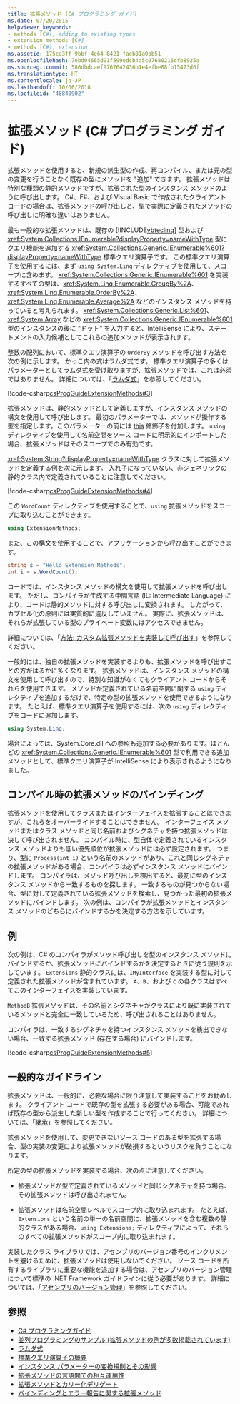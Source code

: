```yaml
---
title: 拡張メソッド (C# プログラミング ガイド)
ms.date: 07/20/2015
helpviewer_keywords:
- methods [C#], adding to existing types
- extension methods [C#]
- methods [C#], extension
ms.assetid: 175ce3ff-9bbf-4e64-8421-faeb81a0bb51
ms.openlocfilehash: 7ebd04665d91f599edcb4a5c07680216dfb8925a
ms.sourcegitcommit: 586dbdcaef9767642436b1e4efbe88fb15473d6f
ms.translationtype: HT
ms.contentlocale: ja-JP
ms.lasthandoff: 10/06/2018
ms.locfileid: "48840902"
---
```

# <a name="extension-methods-c-programming-guide"></a>拡張メソッド (C# プログラミング ガイド)
拡張メソッドを使用すると、新規の派生型の作成、再コンパイル、または元の型の変更を行うことなく既存の型にメソッドを "追加" できます。 拡張メソッドは特別な種類の静的メソッドですが、拡張された型のインスタンス メソッドのように呼び出します。 C#、F#、および Visual Basic で作成されたクライアント コードの場合は、拡張メソッドの呼び出しと、型で実際に定義されたメソッドの呼び出しに明確な違いはありません。  
  
 最も一般的な拡張メソッドは、既存の [!INCLUDE[vbteclinq](~/includes/vbteclinq-md.md)] 型および <xref:System.Collections.IEnumerable?displayProperty=nameWithType> 型にクエリ機能を追加する <xref:System.Collections.Generic.IEnumerable%601?displayProperty=nameWithType> 標準クエリ演算子です。 この標準クエリ演算子を使用するには、まず `using System.Linq` ディレクティブを使用して、スコープに含めます。 <xref:System.Collections.Generic.IEnumerable%601> を実装するすべての型は、<xref:System.Linq.Enumerable.GroupBy%2A>、<xref:System.Linq.Enumerable.OrderBy%2A>、<xref:System.Linq.Enumerable.Average%2A> などのインスタンス メソッドを持っていると考えられます。 <xref:System.Collections.Generic.List%601>、<xref:System.Array> などの <xref:System.Collections.Generic.IEnumerable%601> 型のインスタンスの後に "ドット" を入力すると、IntelliSense により、ステートメントの入力候補としてこれらの追加メソッドが表示されます。  
  
 整数の配列において、標準クエリ演算子の `OrderBy` メソッドを呼び出す方法を次の例に示します。 かっこ内の式はラムダ式です。 標準クエリ演算子の多くはパラメーターとしてラムダ式を受け取りますが、拡張メソッドでは、これは必須ではありません。 詳細については、「[ラムダ式](../../../csharp/programming-guide/statements-expressions-operators/lambda-expressions.md)」を参照してください。  
  
 [!code-csharp[csProgGuideExtensionMethods#3](../../../csharp/programming-guide/classes-and-structs/codesnippet/CSharp/extension-methods_1.cs)]  
  
 拡張メソッドは、静的メソッドとして定義しますが、インスタンス メソッドの構文を使用して呼び出します。 最初のパラメーターでは、メソッドが操作する型を指定します。このパラメーターの前には [this](../../../csharp/language-reference/keywords/this.md) 修飾子を付加します。 `using` ディレクティブを使用して名前空間をソース コードに明示的にインポートした場合、拡張メソッドはそのスコープでのみ有効です。  
  
 <xref:System.String?displayProperty=nameWithType> クラスに対して拡張メソッドを定義する例を次に示します。 入れ子になっていない、非ジェネリックの静的クラス内で定義されていることに注意してください。  
  
 [!code-csharp[csProgGuideExtensionMethods#4](../../../csharp/programming-guide/classes-and-structs/codesnippet/CSharp/extension-methods_2.cs)]  
  
 この `WordCount` ディレクティブを使用することで、`using` 拡張メソッドをスコープに取り込むことができます。  
  
```csharp  
using ExtensionMethods;  
```  
  
 また、この構文を使用することで、アプリケーションから呼び出すことができます。  
  
```csharp  
string s = "Hello Extension Methods";  
int i = s.WordCount();  
```  
  
 コードでは、インスタンス メソッドの構文を使用して拡張メソッドを呼び出します。 ただし、コンパイラが生成する中間言語 (IL: Intermediate Language) により、コードは静的メソッドに対する呼び出しに変換されます。 したがって、カプセル化の原則には実質的に違反していません。 実際に、拡張メソッドは、それらが拡張している型のプライベート変数にはアクセスできません。  
  
 詳細については、「[方法: カスタム拡張メソッドを実装して呼び出す](../../../csharp/programming-guide/classes-and-structs/how-to-implement-and-call-a-custom-extension-method.md)」を参照してください。  
  
 一般的には、独自の拡張メソッドを実装するよりも、拡張メソッドを呼び出すことの方がはるかに多くなります。 拡張メソッドは、インスタンス メソッドの構文を使用して呼び出すので、特別な知識がなくてもクライアント コードからそれらを使用できます。 メソッドが定義されている名前空間に関する `using` ディレクティブを追加するだけで、特定の型の拡張メソッドを使用できるようになります。 たとえば、標準クエリ演算子を使用するには、次の `using` ディレクティブをコードに追加します。  
  
```csharp  
using System.Linq;  
```  
  
 場合によっては、System.Core.dll への参照も追加する必要があります。ほとんどの <xref:System.Collections.Generic.IEnumerable%601> 型で利用できる追加メソッドとして、標準クエリ演算子が IntelliSense により表示されるようになりました。  
  
## <a name="binding-extension-methods-at-compile-time"></a>コンパイル時の拡張メソッドのバインディング  
 拡張メソッドを使用してクラスまたはインターフェイスを拡張することはできますが、これらをオーバーライドすることはできません。 インターフェイス メソッドまたはクラス メソッドと同じ名前およびシグネチャを持つ拡張メソッドは決して呼び出されません。 コンパイル時に、型自体で定義されているインスタンス メソッドよりも低い優先順位が拡張メソッドには必ず設定されます。 つまり、型に `Process(int i)` という名前のメソッドがあり、これと同じシグネチャの拡張メソッドがある場合、コンパイラは必ずインスタンス メソッドにバインドします。 コンパイラは、メソッド呼び出しを検出すると、最初に型のインスタンス メソッドから一致するものを探します。 一致するものが見つからない場合、型に対して定義されている拡張メソッドを検索し、見つかった最初の拡張メソッドにバインドします。 次の例は、コンパイラが拡張メソッドとインスタンス メソッドのどちらにバインドするかを決定する方法を示しています。  
  
## <a name="example"></a>例  
 次の例は、C# のコンパイラがメソッド呼び出しを型のインスタンス メソッドにバインドするか、拡張メソッドにバインドするかを決定するときに従う規則を示しています。 `Extensions` 静的クラスには、`IMyInterface` を実装する型に対して定義された拡張メソッドが含まれています。 `A`、`B`、および `C` の各クラスはすべてこのインターフェイスを実装しています。  
  
 `MethodB` 拡張メソッドは、その名前とシグネチャがクラスにより既に実装されているメソッドと完全に一致しているため、呼び出されることはありません。  
  
 コンパイラは、一致するシグネチャを持つインスタンス メソッドを検出できない場合、一致する拡張メソッド (存在する場合) にバインドします。  
  
 [!code-csharp[csProgGuideExtensionMethods#5](../../../csharp/programming-guide/classes-and-structs/codesnippet/CSharp/extension-methods_3.cs)]  
  
## <a name="general-guidelines"></a>一般的なガイドライン  
 拡張メソッドは、一般的に、必要な場合に限り注意して実装することをお勧めします。 クライアント コードで既存の型を拡張する必要がある場合、可能であれば既存の型から派生した新しい型を作成することで行ってください。 詳細については、「[継承](../../../csharp/programming-guide/classes-and-structs/inheritance.md)」を参照してください。  
  
 拡張メソッドを使用して、変更できないソース コードのある型を拡張する場合、型の実装の変更により拡張メソッドが破損するというリスクを負うことになります。  
  
 所定の型の拡張メソッドを実装する場合、次の点に注意してください。  
  
-   拡張メソッドが型で定義されているメソッドと同じシグネチャを持つ場合、その拡張メソッドは呼び出されません。  
  
-   拡張メソッドは名前空間レベルでスコープ内に取り込まれます。 たとえば、`Extensions` という名前の単一の名前空間に、拡張メソッドを含む複数の静的クラスがある場合、`using Extensions;` ディレクティブによって、それらのすべての拡張メソッドがスコープ内に取り込まれます。  
  
 実装したクラス ライブラリでは、アセンブリのバージョン番号のインクリメントを避けるために、拡張メソッドは使用しないでください。 ソース コードを所有するライブラリに重要な機能を追加する場合は、アセンブリのバージョン管理について標準の .NET Framework ガイドラインに従う必要があります。 詳細については、「[アセンブリのバージョン管理](../../../../docs/framework/app-domains/assembly-versioning.md)」を参照してください。  
  
## <a name="see-also"></a>参照

- [C# プログラミングガイド](../../../csharp/programming-guide/index.md)  
- [並列プログラミングのサンプル (拡張メソッドの例が多数掲載されています)](https://code.msdn.microsoft.com/Samples-for-Parallel-b4b76364)  
- [ラムダ式](../../../csharp/programming-guide/statements-expressions-operators/lambda-expressions.md)  
- [標準クエリ演算子の概要](../../../csharp/programming-guide/concepts/linq/standard-query-operators-overview.md)
- [インスタンス パラメーターの変換規則とその影響](https://blogs.msdn.microsoft.com/sreekarc/2007/10/11/conversion-rules-for-instance-parameters-and-their-impact)  
- [拡張メソッドの言語間での相互運用性](https://blogs.msdn.microsoft.com/sreekarc/2007/10/11/extension-methods-interoperability-between-languages)  
- [拡張メソッドとカリー化デリゲート](https://blogs.msdn.microsoft.com/sreekarc/2007/05/01/extension-methods-and-curried-delegates)  
- [バインディングとエラー報告に関する拡張メソッド](https://blogs.msdn.microsoft.com/sreekarc/2007/04/26/extension-method-binding-and-error-reporting)
